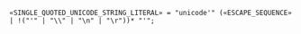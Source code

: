 <!-- This file is generated automatically by infrastructure scripts. Please don't edit by hand. -->

```{ .ebnf .slang-ebnf #SINGLE_QUOTED_UNICODE_STRING_LITERAL }
«SINGLE_QUOTED_UNICODE_STRING_LITERAL» = "unicode'" («ESCAPE_SEQUENCE» | !("'" | "\\" | "\n" | "\r"))* "'";
```
